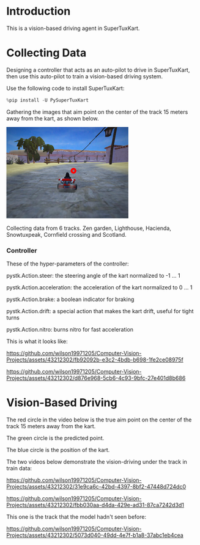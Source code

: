 # Introduction
This is a vision-based driving agent in SuperTuxKart.

# Collecting Data
Designing a controller that acts as an auto-pilot to drive in SuperTuxKart, then use this auto-pilot to train a vision-based driving system.

Use the following code to install SuperTuxKart:
```python
%pip install -U PySuperTuxKart
```

Gathering the images that aim point on the center of the track 15 meters away from the kart, as shown below.

![image](video/aim_point.png)

Collecting data from 6 tracks. 
Zen garden, Lighthouse, Hacienda, Snowtuxpeak, Cornfield crossing and Scotland.

### Controller
These of the hyper-parameters of the controller:

pystk.Action.steer: the steering angle of the kart normalized to -1 ... 1

pystk.Action.acceleration: the acceleration of the kart normalized to 0 ... 1

pystk.Action.brake: a boolean indicator for braking

pystk.Action.drift: a special action that makes the kart drift, useful for tight turns

pystk.Action.nitro: burns nitro for fast acceleration

This is what it looks like:

https://github.com/wilson19971205/Computer-Vision-Projects/assets/43212302/fb92092b-e3c2-4bdb-b698-1fe2ce08975f

https://github.com/wilson19971205/Computer-Vision-Projects/assets/43212302/d876e968-5cb6-4c93-9bfc-27e401d8b686

# Vision-Based Driving
The red circle in the video below is the true aim point on the center of the track 15 meters away from the kart.

The green circle is the predicted point.

The blue circle is the position of the kart.

The two videos below demonstrate the vision-driving under the track in train data:

https://github.com/wilson19971205/Computer-Vision-Projects/assets/43212302/31e9ca6c-42bd-4397-8bf2-47448d724dc0

https://github.com/wilson19971205/Computer-Vision-Projects/assets/43212302/fbb030aa-d4da-429e-ad31-87ca7242d3d1


This one is the track that the model hadn't seen before:

https://github.com/wilson19971205/Computer-Vision-Projects/assets/43212302/5073d040-49dd-4e7f-b1a8-37abc1eb4cea

